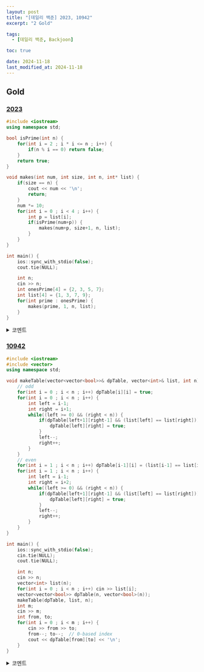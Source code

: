 ```yaml
---
layout: post
title: "[데일리 백준] 2023, 10942"
excerpt: "2 Gold"

tags:
  - [데일리 백준, Backjoon]

toc: true

date: 2024-11-18
last_modified_at: 2024-11-18
---
```

## Gold
### [2023][def]

```c++
#include <iostream>
using namespace std;

bool isPrime(int n) {
    for(int i = 2 ; i * i <= n ; i++) {
        if(n % i == 0) return false;
    }
    return true;
}

void makes(int num, int size, int n, int* list) {
    if(size == n) {
        cout << num << '\n';
        return;
    }
    num *= 10;
    for(int i = 0 ; i < 4 ; i++) {
        int p = list[i];
        if(isPrime(num+p)) {
            makes(num+p, size+1, n, list);
        }
    }
}

int main() {
    ios::sync_with_stdio(false);
    cout.tie(NULL);

    int n;
    cin >> n;
    int onesPrime[4] = {2, 3, 5, 7};
    int list[4] = {1, 3, 7, 9};
    for(int prime : onesPrime) {
        makes(prime, 1, n, list);
    }
}
```

<details>
<summary>코멘트</summary>
<div markdown="1">

- 무난한 백트래킹+소수 판별 문제.  

</div>
</details>

### [10942][def2]

```c++
#include <iostream>
#include <vector>
using namespace std;

void makeTable(vector<vector<bool>>& dpTable, vector<int>& list, int n) {
    // odd
    for(int i = 0 ; i < n ; i++) dpTable[i][i] = true;
    for(int i = 0 ; i < n ; i++) {
        int left = i-1;
        int right = i+1;
        while((left >= 0) && (right < n)) {
            if(dpTable[left+1][right-1] && (list[left] == list[right])) {
                dpTable[left][right] = true;
            }
            left--;
            right++;
        }
    }
    // even
    for(int i = 1 ; i < n ; i++) dpTable[i-1][i] = (list[i-1] == list[i]);
    for(int i = 1 ; i < n ; i++) {
        int left = i-1;
        int right = i+2;
        while((left >= 0) && (right < n)) {
            if(dpTable[left+1][right-1] && (list[left] == list[right])) {
                dpTable[left][right] = true;
            }
            left--;
            right++;
        }
    }
}

int main() {
    ios::sync_with_stdio(false);
    cin.tie(NULL);
    cout.tie(NULL);

    int n;
    cin >> n;
    vector<int> list(n);
    for(int i = 0 ; i < n ; i++) cin >> list[i];
    vector<vector<bool>> dpTable(n, vector<bool>(n));
    makeTable(dpTable, list, n);
    int m;
    cin >> m;
    int from, to;
    for(int i = 0 ; i < m ; i++) {
        cin >> from >> to;
        from--; to--;  // 0-based index
        cout << dpTable[from][to] << '\n';  
    }
}
```

<details>
<summary>코멘트</summary>
<div markdown="1">

- Dynamic Programming.

- 팰린드롬 검사 시, 중복 계산을 피할 수 있다.  
  - 그러나, 큰 팰린드롬 -> 작은 팰린드롬으로 내려가는 방식은 잘못된 방식이다.  
  큰 팰린드롬 검사에서 팰린드롬이 아님을 밝혔더라도, 작은 팰린드롬 검사에서 팰린드롬이 될 수 있다.  

  - 따라서 작은 팰린드롬 -> 큰 팰린드롬으로 양 끝단에 하나씩 추가하는 방식으로 DP Table을 구성할 수 있다. 

</div>
</details>

[def]: https://www.acmicpc.net/problem/2023
[def2]: https://www.acmicpc.net/problem/10942